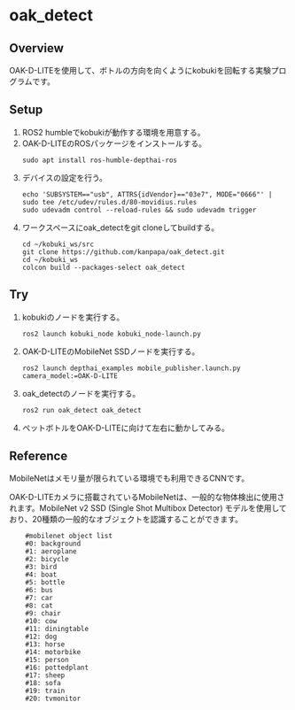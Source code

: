 # oak_detect

## Overview
OAK-D-LITEを使用して、ボトルの方向を向くようにkobukiを回転する実験プログラムです。

## Setup
1. ROS2 humbleでkobukiが動作する環境を用意する。
1. OAK-D-LITEのROSパッケージをインストールする。
    ```
    sudo apt install ros-humble-depthai-ros
    ```
1. デバイスの設定を行う。
    ```
    echo 'SUBSYSTEM=="usb", ATTRS{idVendor}=="03e7", MODE="0666"' | sudo tee /etc/udev/rules.d/80-movidius.rules
    sudo udevadm control --reload-rules && sudo udevadm trigger
    ```
1. ワークスペースにoak_detectをgit cloneしてbuildする。
    ```
    cd ~/kobuki_ws/src
    git clone https://github.com/kanpapa/oak_detect.git
    cd ~/kobuki_ws
    colcon build --packages-select oak_detect
    ```

## Try
1. kobukiのノードを実行する。
    ```
    ros2 launch kobuki_node kobuki_node-launch.py
    ```
1. OAK-D-LITEのMobileNet SSDノードを実行する。
    ```
    ros2 launch depthai_examples mobile_publisher.launch.py camera_model:=OAK-D-LITE
    ```
1. oak_detectのノードを実行する。
    ```
    ros2 run oak_detect oak_detect
    ```
1. ペットボトルをOAK-D-LITEに向けて左右に動かしてみる。

## Reference
MobileNetはメモリ量が限られている環境でも利用できるCNNです。 

OAK-D-LITEカメラに搭載されているMobileNetは、一般的な物体検出に使用されます。MobileNet v2 SSD (Single Shot Multibox Detector) モデルを使用しており、20種類の一般的なオブジェクトを認識することができます。

        #mobilenet object list
        #0: background
        #1: aeroplane
        #2: bicycle
        #3: bird
        #4: boat
        #5: bottle
        #6: bus
        #7: car
        #8: cat
        #9: chair
        #10: cow
        #11: diningtable
        #12: dog
        #13: horse
        #14: motorbike
        #15: person
        #16: pottedplant
        #17: sheep
        #18: sofa
        #19: train
        #20: tvmonitor

